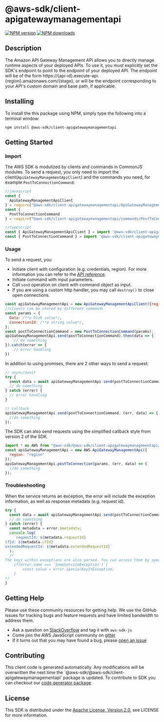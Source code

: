 # @aws-sdk/client-apigatewaymanagementapi

[![NPM version](https://img.shields.io/npm/v/@aws-sdk/client-apigatewaymanagementapi/preview.svg)](https://www.npmjs.com/package/@aws-sdk/client-apigatewaymanagementapi)
[![NPM downloads](https://img.shields.io/npm/dm/@aws-sdk/client-apigatewaymanagementapi.svg)](https://www.npmjs.com/package/@aws-sdk/client-apigatewaymanagementapi)

## Description

<p>The Amazon API Gateway Management API allows you to directly manage runtime aspects of your deployed APIs. To use it, you must explicitly set the SDK's endpoint to point to the endpoint of your deployed API. The endpoint will be of the form https://{api-id}.execute-api.{region}.amazonaws.com/{stage}, or will be the endpoint corresponding to your API's custom domain and base path, if applicable.</p>

## Installing

To install the this package using NPM, simply type the following into a terminal window:

```
npm install @aws-sdk/client-apigatewaymanagementapi
```

## Getting Started

### Import

The AWS SDK is modulized by clients and commands in CommonJS modules. To send a request, you only need to import the client(`ApiGatewayManagementApiClient`) and the commands you need, for example `PostToConnectionCommand`:

```javascript
//javascript
const {
  ApiGatewayManagementApiClient
} = require("@aws-sdk/client-apigatewaymanagementapi/ApiGatewayManagementApiClient");
const {
  PostToConnectionCommand
} = require("@aws-sdk/client-apigatewaymanagementapi/commands/PostToConnectionCommand");
```

```javascript
//typescript
const { ApiGatewayManagementApiClient } = import '@aws-sdk/client-apigatewaymanagementapi/ApiGatewayManagementApiClient';
const { PostToConnectionCommand } = import '@aws-sdk/client-apigatewaymanagementapi/commands/PostToConnectionCommand';
```

### Usage

To send a request, you:

- Initiate client with configuration (e.g. credentials, region). For more information you can refer to the [API reference][].
- Initiate command with input parameters.
- Call `send` operation on client with command object as input.
- If you are using a custom http handler, you may call `destroy()` to close open connections.

```javascript
const apiGatewayManagementApi = new ApiGatewayManagementApiClient({region: 'region'});
//clients can be shared by different commands
const params = {
  Data: /**a blob value*/,
  ConnectionId: /**a string value*/,
};
const postToConnectionCommand = new PostToConnectionCommand(params);
apiGatewayManagementApi.send(postToConnectionCommand).then(data => {
    // do something
}).catch(error => {
    // error handling
})
```

In addition to using promises, there are 2 other ways to send a request:

```javascript
// async/await
try {
  const data = await apiGatewayManagementApi.send(postToConnectionCommand);
  // do something
} catch (error) {
  // error handling
}
```

```javascript
// callback
apiGatewayManagementApi.send(postToConnectionCommand, (err, data) => {
  //do something
});
```

The SDK can also send requests using the simplified callback style from version 2 of the SDK.

```javascript
import * as AWS from "@aws-sdk/@aws-sdk/client-apigatewaymanagementapi/ApiGatewayManagementApi";
const apiGatewayManagementApi = new AWS.ApiGatewayManagementApi({
  region: "region"
});
apiGatewayManagementApi.postToConnection(params, (err, data) => {
  //do something
});
```

### Troubleshooting

When the service returns an exception, the error will include the exception information, as well as response metadata (e.g. request id).

```javascript
try {
  const data = await apiGatewayManagementApi.send(postToConnectionCommand);
  // do something
} catch (error) {
  const metadata = error.$metadata;
  console.log(
    `requestId: ${metadata.requestId}
cfId: ${metadata.cfId}
extendedRequestId: ${metadata.extendedRequestId}`
  );
  /*
The keys within exceptions are also parsed. You can access them by specifying exception names:
    if(error.name === 'SomeServiceException') {
        const value = error.specialKeyInException;
    }
*/
}
```

## Getting Help

Please use these community resources for getting help. We use the GitHub issues for tracking bugs and feature requests and have limited bandwidth to address them.

- Ask a question on [StackOverflow](https://stackoverflow.com/questions/tagged/aws-sdk-js) and tag it with `aws-sdk-js`
- Come join the AWS JavaScript community on [gitter](https://gitter.im/aws/aws-sdk-js-v3)
- If it turns out that you may have found a bug, please [open an issue](https://github.com/aws/aws-sdk-js-v3/issues)

## Contributing

This client code is generated automatically. Any modifications will be overwritten the next time the `@aws-sdk/@aws-sdk/client-apigatewaymanagementapi' package is updated. To contribute to SDK you can checkout our [code generator package][].

## License

This SDK is distributed under the
[Apache License, Version 2.0](http://www.apache.org/licenses/LICENSE-2.0),
see LICENSE for more information.

[code generator package]: https://github.com/aws/aws-sdk-js-v3/tree/master/packages/service-types-generator
[api reference]: https://docs.aws.amazon.com/AWSJavaScriptSDK/latest/
